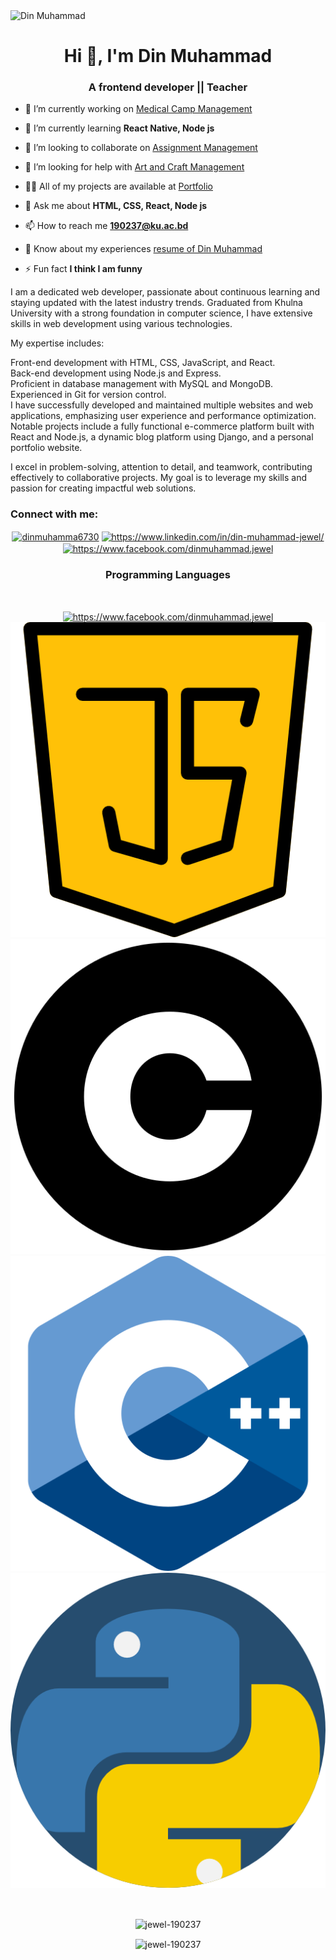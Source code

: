 <img src="https://i.postimg.cc/25BYsNKH/fd.png" alt="Din Muhammad">
<h1 align="center">Hi 👋, I'm Din Muhammad</h1>
<h3 align="center">A frontend developer || Teacher</h3>

- 🔭 I’m currently working on [Medical Camp Management](https://medical-camp-management-6978c.web.app/)

- 🌱 I’m currently learning **React Native, Node js**

- 👯 I’m looking to collaborate on [Assignment Management](https://assignment-11-baa86.web.app/)

- 🤝 I’m looking for help with [Art and Craft Management](https://art-store-fe201.web.app/)

- 👨‍💻 All of my projects are available at [Portfolio](https://jewel-190237.github.io/personal-site/)

- 💬 Ask me about **HTML, CSS, React, Node js**

- 📫 How to reach me **190237@ku.ac.bd**

- 📄 Know about my experiences [resume of Din Muhammad](https://drive.google.com/file/d/1QsWlcpjyYNYhcjH15w5cJNHND3VJdbC3/view?usp=sharing)

- ⚡ Fun fact **I think I am funny**

<p> I am a dedicated web developer, passionate about continuous learning and staying updated with the latest industry trends. Graduated from Khulna University with a strong foundation in computer science, I have extensive skills in web development using various technologies.

My expertise includes:

Front-end development with HTML, CSS, JavaScript, and React. <br>
Back-end development using Node.js and Express. <br>
Proficient in database management with MySQL and MongoDB. <br>
Experienced in Git for version control. <br>
I have successfully developed and maintained multiple websites and web applications, emphasizing user experience and performance optimization. Notable projects include a fully functional e-commerce platform built with React and Node.js, a dynamic blog platform using Django, and a personal portfolio website.

I excel in problem-solving, attention to detail, and teamwork, contributing effectively to collaborative projects. My goal is to leverage my skills and passion for creating impactful web solutions. </p>

<h3 align="left">Connect with me:</h3>
<p align="center">
<a padding="10px" href="https://twitter.com/dinmuhamma6730" target="blank"><img padding="10px" align="center" src="https://raw.githubusercontent.com/rahuldkjain/github-profile-readme-generator/master/src/images/icons/Social/twitter.svg" alt="dinmuhamma6730" height="30" width="40" /></a>
<a href="https://linkedin.com/in/https://www.linkedin.com/in/din-muhammad-jewel/" target="blank"><img padding="10px" align="center" src="https://raw.githubusercontent.com/rahuldkjain/github-profile-readme-generator/master/src/images/icons/Social/linked-in-alt.svg" alt="https://www.linkedin.com/in/din-muhammad-jewel/" height="30" width="40" /></a>
<a padding="10px" href="https://fb.com/https://www.facebook.com/dinmuhammad.jewel" target="blank"><img padding="10px" align="center" src="https://raw.githubusercontent.com/rahuldkjain/github-profile-readme-generator/master/src/images/icons/Social/facebook.svg" alt="https://www.facebook.com/dinmuhammad.jewel" height="30" width="40" /></a>
</p>

<h3 align="center">Programming Languages</h3>


<br>
<p align="center">
<a padding="10px" href="https://fb.com/https://www.facebook.com/dinmuhammad.jewel" target="blank"><img padding="10px" align="center" src="https://raw.githubusercontent.com/rahuldkjain/github-profile-readme-generator/master/src/images/icons/Social/facebook.svg" alt="https://www.facebook.com/dinmuhammad.jewel" height="30" width="40" /></a>
  <img src="images/java-script.png" alt="JavaScript"/>
  <img src="images/letter-c.png" alt="C"/>
  <img src="images/c-.png" alt="C++"/>
  <img src="images/python.png" alt="Python"/>
</p>
</br>

<p align="center"><img align="center" src="https://github-readme-stats.vercel.app/api/top-langs?username=jewel-190237&show_icons=true&locale=en&layout=compact" alt="jewel-190237" /></p>

<p align="center"><img align="center" src="https://github-readme-streak-stats.herokuapp.com/?user=jewel-190237&" alt="jewel-190237" /></p>
